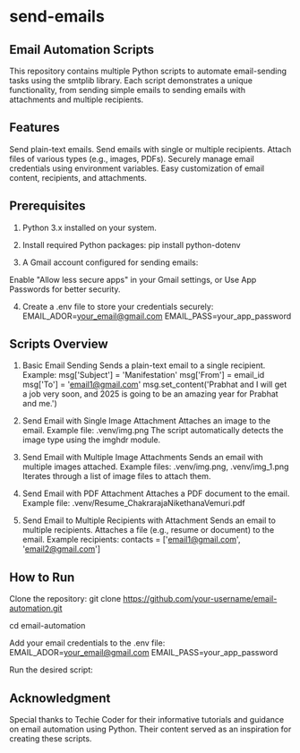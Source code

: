 # send-emails
## Email Automation Scripts
This repository contains multiple Python scripts to automate email-sending tasks using the smtplib library. Each script demonstrates a unique functionality, from sending simple emails to sending emails with attachments and multiple recipients.

## Features
Send plain-text emails.
Send emails with single or multiple recipients.
Attach files of various types (e.g., images, PDFs).
Securely manage email credentials using environment variables.
Easy customization of email content, recipients, and attachments.

## Prerequisites
1) Python 3.x installed on your system.

2) Install required Python packages:
    pip install python-dotenv

3) A Gmail account configured for sending emails:

  Enable "Allow less secure apps" in your Gmail settings, or
  Use App Passwords for better security.

4) Create a .env file to store your credentials securely:
    EMAIL_ADOR=your_email@gmail.com
    EMAIL_PASS=your_app_password

## Scripts Overview
1. Basic Email Sending
Sends a plain-text email to a single recipient.
Example:
msg['Subject'] = 'Manifestation'
msg['From'] = email_id
msg['To'] = 'email1@gmail.com'
msg.set_content('Prabhat and I will get a job very soon, and 2025 is going to be an amazing year for Prabhat and me.')

2. Send Email with Single Image Attachment
Attaches an image to the email.
Example file: .venv/img.png
The script automatically detects the image type using the imghdr module.

3. Send Email with Multiple Image Attachments
Sends an email with multiple images attached.
Example files: .venv/img.png, .venv/img_1.png
Iterates through a list of image files to attach them.

4. Send Email with PDF Attachment
Attaches a PDF document to the email.
Example file: .venv/Resume_ChakrarajaNikethanaVemuri.pdf

5. Send Email to Multiple Recipients with Attachment
Sends an email to multiple recipients.
Attaches a file (e.g., resume or document) to the email.
Example recipients:
contacts = ['email1@gmail.com', 'email2@gmail.com']

## How to Run
Clone the repository:
git clone https://github.com/your-username/email-automation.git

cd email-automation

Add your email credentials to the .env file:
  EMAIL_ADOR=your_email@gmail.com
  EMAIL_PASS=your_app_password

Run the desired script:

## Acknowledgment
Special thanks to Techie Coder for their informative tutorials and guidance on email automation using Python. Their content served as an inspiration for creating these scripts.
